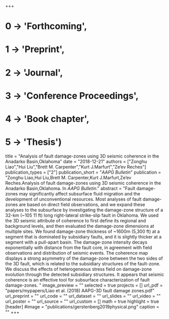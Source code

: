 +++
# 0 -> 'Forthcoming',
# 1 -> 'Preprint',
# 2 -> 'Journal',
# 3 -> 'Conference Proceedings',
# 4 -> 'Book chapter',
# 5 -> 'Thesis')

title = "Analysis of fault damage-zones	using 3D seismic coherence in the Anadarko Basin,Oklahoma"
date = "2018-12-21"
authors = ["Zonghu Liao","Hui Liu","Brett M. Carpenter","Kurt J.Marfurt","Ze’ev Reches"]
publication_types = ["2"]
publication_short = "_AAPG	Bulletin_"
publication = "Zonghu Liao,Hui Liu,Brett M. Carpenter,Kurt J.Marfurt,Ze’ev Reches.Analysis of fault damage-zones	using 3D seismic coherence in the Anadarko Basin,Oklahoma. In _AAPG	Bulletin_."
abstract = "Fault damage-zones may significantly affect subsurface fluid migration and the development of unconventional resources. Most analyses of fault damage-zones are based on direct field observations, and we expand these analyses to the subsurface by investigating the damage-zone structure of a 32-km (~105 11 ft) long right-lateral strike-slip fault in Oklahoma. We used the 3D seismic attribute of coherence to first define its regional and background levels, and then evaluated the damage-zone dimensions at multiple sites. We found damage-zone thickness of ~1600m (5,300 ft) at a segment that is dominated by subsidiary faults, and it is slightly thicker at a segment with a pull-apart basin. The damage-zone intensity decays exponentially with distance from the fault core, in agreement with field observations and distribution of seismic events. The coherence map displays a strong asymmetry of the damage-zone between the two sides of the 3D fault, which is related to the subsidiary structures of the fault-zone. We discuss the effects of heterogeneous stress field on damage-zone evolution through the detected subsidiary structures. It appears that seismic coherence is an effective tool for subsurface characterization of fault damage-zones. "
image_preview = ""
selected = true
projects = []
url_pdf = "papers/mypapers/Liao et al. (2018) AAPG-3D fault damage zones.pdf"
url_preprint = ""
url_code = ""
url_dataset = ""
url_slides = ""
url_video = ""
url_poster = ""
url_source = ""
url_custom = []
math = true
highlight = true
[header]
#image = "publications/gerstenberg2019physical.png"
caption = ""
+++